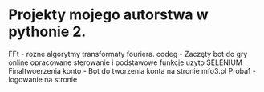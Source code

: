 # Projekty mojego autorstwa w pythonie 2.
FFt - rozne algorytmy transformaty fouriera.
codeg - Zaczęty bot do gry online opracowane sterowanie i podstawowe funkcje uzyto SELENIUM
Finaltwoerzenia konto - Bot do tworzenia konta na stronie mfo3.pl
Proba1 - logowanie na stronie

